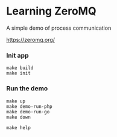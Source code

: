 # Learning ZeroMQ
A simple demo of process communication

https://zeromq.org/

### Init app
```shell
make build
make init
```

### Run the demo
```shell
make up
make demo-run-php
make demo-run-go
make down

make help
```
